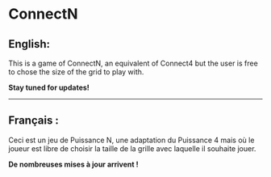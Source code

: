 # ConnectN

## English:
This is a game of ConnectN, an equivalent of Connect4 but the user is free to chose the size of the grid to play with. 

**Stay tuned for updates!**

---

## Français :
Ceci est un jeu de Puissance N, une adaptation du Puissance 4 mais où le joueur est libre de choisir la taille de la grille avec laquelle il souhaite jouer.

**De nombreuses mises à jour arrivent !**

